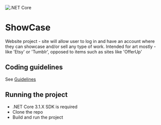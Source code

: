 ![.NET Core](https://github.com/valavila/showcase/workflows/.NET%20Core/badge.svg)
# ShowCase
Website project - site will allow user to log in and have an account where they can showcase and/or sell any type of work. Intended for art mostly - like 'Etsy' or 'Tumblr', opposed to items such as sites like 'OfferUp'

## Coding guidelines
See [Guidelines](CodingGuideLines.Md)

## Running the project
- .NET Core 3.1.X SDK is required
- Clone the repo
- Build and run the project